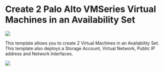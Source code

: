 # Create 2 Palo Alto VMSeries Virtual Machines in an Availability Set

<a href="https://portal.azure.com/#create/Microsoft.Template/uri/https%3A%2F%raw.githubusercontent.com%2Fcegloff%2paloDeploy1%2Fmaster%2Fazuredeploy.json" target="_blank">
    <img src="http://azuredeploy.net/deploybutton.png"/>
</a>


This template allows you to create 2 Virtual Machines in an Availability Set. This template also deploys a Storage Account, Virtual Network, Public IP address and Network Interfaces.


<a href="https://portal.azure.com/#create/Microsoft.Template/uri/https%3A%2F%2Fraw.githubusercontent.com%2Fcegloff%2Fvmseries-simple-template%2Fmaster%2FazureDeploy.json"><img src="https://camo.githubusercontent.com/9285dd3998997a0835869065bb15e5d500475034/687474703a2f2f617a7572656465706c6f792e6e65742f6465706c6f79627574746f6e2e706e67" data-canonical-src="http://azuredeploy.net/deploybutton.png" style="max-width:100%;"></a>
